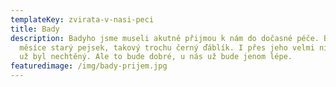 ```yaml
---
templateKey: zvirata-v-nasi-peci
title: Bady
description: Badyho jsme museli akutně přijmou k nám do dočasné péče. Bady je 4
  měsíce starý pejsek, takový trochu černý ďáblík. I přes jeho velmi nízký věk
  už byl nechtěný. Ale to bude dobré, u nás už bude jenom lépe.
featuredimage: /img/bady-prijem.jpg
---
```

